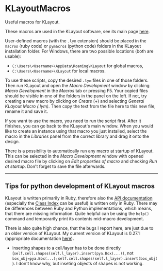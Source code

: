 # KLayoutMacros
Useful macros for KLayout.

These macros are used in the KLayout software, see its main page [here](https://www.klayout.de/).

User-defined macros (with the `.lym` extension) should be placed in the `macros` (ruby code) or `pymacros` (python code) folders in the KLayout installation folder. For Windows, there are two possible locations (both are usable):
- `C:\Users\<Username>\AppData\Roaming\KLayout` for global macros,
- `C:\Users\<Username>\KLayout` for local macros.

To use these scripts, copy the desired `.lym` files in one of those folders. Then run KLayout and open the _Macro Development_ window by clicking _Macro Development_ in the _Macros_ tab or pressing F5. Your copied files should be visible in one of the folders in the panel on the left. If not, try creating a new macro by clicking on _Create_ (+) and selecting _General KLayout Macro (.lym)_. Then copy the text from the file here to this new file, rename it and save it.

If you want to use the macro, you need to run the script first. After it finishes, you can go back to the KLayout's main window. When you would like to create an instance using that macro you just installed, select the macro in the _Libraries_ panel from the correct library and drag it onto the design.

There is a possibility to automatically run any macro at startup of KLayout. This can be selected in the _Macro Development_ window with opened desired macro file by clicking on _Edit properties of macro_ and checking _Run at startup_. Don't forget to save the file afterwards.


<hr>

## Tips for python development of KLayout macros

KLayout is written primarily in Ruby, therefore also the [API documentation](https://www.klayout.de/doc-qt5/index.html) (especially the [Class Index](https://www.klayout.de/doc-qt5/code/index.html) can be useful) is written only in Ruby. There may be differences between Ruby and Python implementations, which means, that there are missing information. Quite helpful can be using the `help()` command and temporarily print its contents mid-macro development.

There is also quite high chance, that the bugs I report here, are just due to an older version of KLayout. My current version of KLayout is 0.27.1 (appropriate documentation [here](https://www.klayout.de/0.27/doc/code/class_PCellDeclarationHelper.html)).

- Inserting shapes to a cell/layer has to be done directly (`self.cell.shapes(self.l_layer).insert(pya.Box(...))`, not `box_obj=pya.Box(...);self.cell.shapes(self.l_layer).insert(box_obj)`). I don't know why, but inseting objects of shapes is not working.
 
